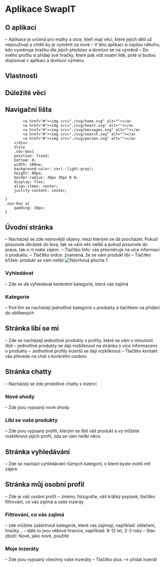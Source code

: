 # Aplikace SwapIT
## O aplikaci
– Aplikace je určená pro matky a otce, kteří mají věci, které jejich děti už nepoužívají a chtěli by je vyměnit za nové
– V této aplikaci si najdou někoho, kdo vyměnuje hračku dle jejich představ a domluví se na výměně
– Do svého profilu si přidají své hračky, které pak vidí osatní lidé, poté si budou dopisovat v aplikaci a domluví výměnu 
## Vlastnosti

## Dúležité věci

## Navigační lišta
```<div class="nav-box">
        <a href="#"><img src="./svg/home.svg" alt=""></a>
        <a href="#"><img src="./svg/heart.svg" alt=""></a>
        <a href="#"><img src="./svg/messages.svg" alt=""></a>
        <a href="#"><img src="./svg/search.svg" alt=""></a>
        <a href="#"><img src="./svg/person.svg" alt=""></a>
    </div>
    Style
    .nav-box{
    position: fixed;
    bottom: 0;
    width: 100vw;
    background-color: var(--light-gray);
    height: 80px;
    border-radius: 30px 30px 0 0;
    display: flex;
    align-items: center;
    justify-content: center;

}
.nav-box a{
    padding: 10px;
}
```
## Úvodní stránka
– Nacházejí se zde nejnovější objevy, mezi kterými se dá procházet. Pokud posunute obrázek do leva, tak se vám věc nelíbí a pokud posunute do prava, tak o ní máte zájem. 
– Tlačítko Info: vás přesměruje na více informací o produktu. 
– Tlačítko srdce: znamená, že se vám produkt líbí
– Tlačítko křížek: produkt se vám nelíbí
![Návrhová plocha 1](https://user-images.githubusercontent.com/79641987/162609725-4e1ebdae-69d5-4007-9a9e-31c17e75ad25.jpg)

### Vyhledávat
– Zde se dá vyhledávat konkrétní kategorie, která vás zajímá
### Kategorie
– Pod tím se nacházejí jednotlivé kategorie s produkty a tlačítkem na přidání do oblíbených 
## Stránka líbí se mi
– Zde se nacházejí jednotlivé produkty s profily, které se vám v minulosti líbili
– jednotlivé produkty se dají rozkliknout na stránku s více informacemi o produktu
– Jednotlivé profily inzertů se dají rozkliknout
– Tlačítko kontakt vás převede na chat s konkrétní osobou
## Stránka chatty
– Nacházejí se zde jendotlivé chatty s inzerci
### Nové shody
– Zde jsou vypsaný nové shody
### Líbí se vaše produkty
– Zde jsou vypsaný profili, kterým se líbil váš produkt a vy můžete rozkliknout jejich profil, zda se vám nelíbí něco 
## Stránka vyhledávání
– Zde se nachází vyhledávání různých kategorií, o které byste mohli mít zájem
## Stránka můj osobní profil 
– Zde je váš osobní profil
– Jméno, fotografie, váš krátký popisek, tlačítko filtrování, co vás zajímá a vaše inzeráy
### Filtrování, co vás zajímá
– zde můžete zaškrtnout kategorie, které vás zajímají, například: oblečení, hračky...
– dále tu jsou věkové hranice, například: 8-12 let, 2-3 roky
– Stav zboží: Nové, jako nové, použité
### Moje inzeráty
– Zde jsou vypsaný všechny vaše inzeráty
– Tlačítko plus –> přidat inzerát
